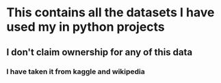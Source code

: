 # This contains all the datasets I have used my in python projects

## I don't claim ownership for any of this data

### I have taken it from kaggle and wikipedia
